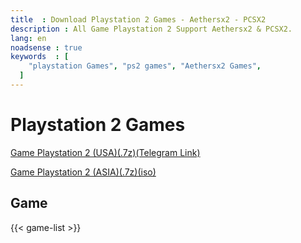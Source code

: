 ```yaml
---
title  : Download Playstation 2 Games - Aethersx2 - PCSX2
description : All Game Playstation 2 Support Aethersx2 & PCSX2.
lang: en
noadsense : true
keywords  : [
    "playstation Games", "ps2 games", "Aethersx2 Games",
  ]
---
```


# Playstation 2 Games

[Game Playstation 2 (USA)(.7z)(Telegram Link)](/game2)

[Game Playstation 2 (ASIA)(.7z)(iso)](/game3)

## Game
{{< game-list >}}
